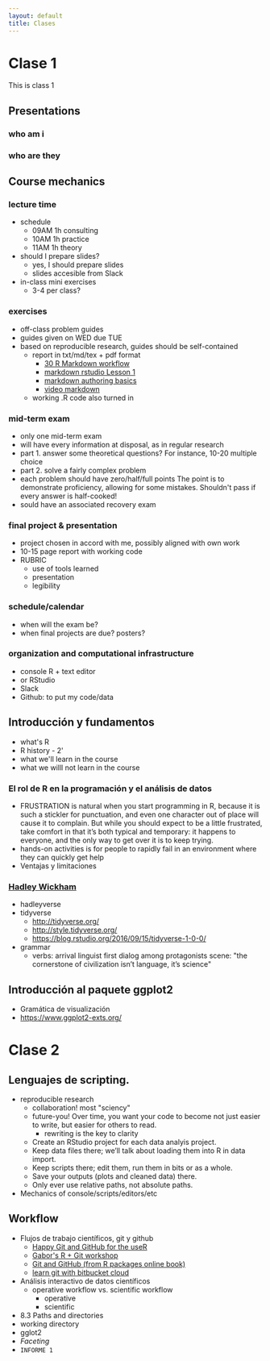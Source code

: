 ```yaml
---
layout: default
title: Clases
---
```



# Clase 1

This is class 1


## Presentations


### who am i


### who are they


## Course mechanics


### lecture time

-   schedule
    -   09AM 1h consulting
    -   10AM 1h practice
    -   11AM 1h theory
-   should I prepare slides?
    -   yes, I should prepare slides
    -   slides accesible from Slack
-   in-class mini exercises
    -   3-4 per class?


### exercises

-   off-class problem guides
-   guides given on WED due TUE
-   based on reproducible research, guides should be self-contained
    -   report in txt/md/tex + pdf format
        -   [30 R Markdown workflow](http://r4ds.had.co.nz/r-markdown-workflow.html)
        -   [markdown rstudio Lesson 1](http://rmarkdown.rstudio.com/lesson-1.html)
        -   [markdown authoring basics](http://rmarkdown.rstudio.com/authoring_basics.html)
        -   [video markdown](https://youtu.be/hAyze9cEdZA)
    -   working .R code also turned in


### mid-term exam

-   only one mid-term exam
-   will have every information at disposal, as in regular research
-   part 1. answer some theoretical questions? For instance, 10-20 multiple choice
-   part 2. solve a fairly complex problem
-   each problem should have zero/half/full points The point is to demonstrate proficiency, allowing
    for some mistakes. Shouldn't pass if every answer is half-cooked!
-   sould have an associated recovery exam


### final project & presentation

-   project chosen in accord with me, possibly aligned with own work
-   10-15 page report with working code
-   RUBRIC
    -   use of tools learned
    -   presentation
    -   legibility


### schedule/calendar

-   when will the exam be?
-   when final projects are due? posters?


### organization and computational infrastructure

-   console R + text editor
-   or RStudio
-   Slack
-   Github: to put my code/data


## Introducción y fundamentos

-   what's R
-   R history - 2'
-   what we'll learn in the course
-   what we willl not learn in the course


### El rol de R en la programación y el análisis de datos

-   FRUSTRATION is natural when you start programming in R, because it is such a stickler for
    punctuation, and even one character out of place will cause it to complain. But while you should
    expect to be a little frustrated, take comfort in that it’s both typical and temporary: it happens
    to everyone, and the only way to get over it is to keep trying.
-   hands-on activities is for people to rapidly fail in an environment where they can quickly get
    help
-   Ventajas y limitaciones


### [Hadley Wickham](http://hadley.nz/)

-   hadleyverse
-   tidyverse
    -   <http://tidyverse.org/>
    -   <http://style.tidyverse.org/>
    -   <https://blog.rstudio.org/2016/09/15/tidyverse-1-0-0/>
-   grammar
    -   verbs: arrival linguist first dialog among protagonists scene: "the cornerstone of civilization isn’t language, it’s science"


## Introducción al paquete ggplot2

-   Gramática de visualización
-   <https://www.ggplot2-exts.org/>


# Clase 2


## Lenguajes de scripting.

-   reproducible research
    -   collaboration! most "sciency"
    -   future-you! Over time, you want your code to become not just easier to write, but easier for others to read.
        -   rewriting is the key to clarity
    -   Create an RStudio project for each data analyis project.
    -   Keep data files there; we’ll talk about loading them into R in data import.
    -   Keep scripts there; edit them, run them in bits or as a whole.
    -   Save your outputs (plots and cleaned data) there.
    -   Only ever use relative paths, not absolute paths.
-   Mechanics of console/scripts/editors/etc


## Workflow

-   Flujos de trabajo científicos, git y github
    -   [Happy Git and GitHub for the useR](http://happygitwithr.com/big-picture.html)
    -   [Gabor's R + Git workshop](https://github.com/MangoTheCat/github-workshop)
    -   [Git and GitHub (from R packages online book)](http://r-pkgs.had.co.nz/git.html)
    -   [learn git with bitbucket cloud](https://www.atlassian.com/git/tutorials/learn-git-with-bitbucket-cloud)
-   Análisis interactivo de datos científicos
    -   operative workflow vs. scientific workflow
        -   operative
        -   scientific
-   8.3 Paths and directories
-   working directory
-   gglot2
-   *Faceting*
-   `INFORME 1`


